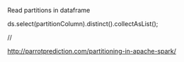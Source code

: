 Read partitions in  dataframe

ds.select(partitionColumn).distinct().collectAsList();

//

http://parrotprediction.com/partitioning-in-apache-spark/